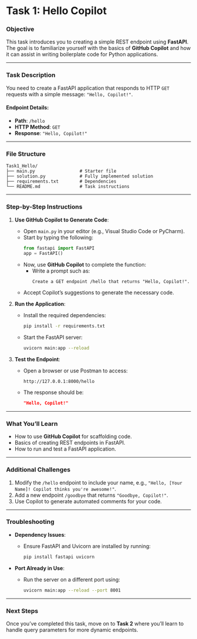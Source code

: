 # Task 1: Hello Copilot

### Objective
This task introduces you to creating a simple REST endpoint using **FastAPI**. The goal is to familiarize yourself with the basics of **GitHub Copilot** and how it can assist in writing boilerplate code for Python applications.

---

### Task Description
You need to create a FastAPI application that responds to HTTP `GET` requests with a simple message: `"Hello, Copilot!"`.

#### Endpoint Details:
- **Path**: `/hello`
- **HTTP Method**: `GET`
- **Response**: `"Hello, Copilot!"`

---

### File Structure
```plaintext
Task1_Hello/
├── main.py                 # Starter file
├── solution.py             # Fully implemented solution
├── requirements.txt        # Dependencies
└── README.md               # Task instructions
```

---

### Step-by-Step Instructions

1. **Use GitHub Copilot to Generate Code**:
   - Open `main.py` in your editor (e.g., Visual Studio Code or PyCharm).
   - Start by typing the following:
     ```python
     from fastapi import FastAPI
     app = FastAPI()
     ```
   - Now, use **GitHub Copilot** to complete the function:
     - Write a prompt such as:
       ```
       Create a GET endpoint /hello that returns "Hello, Copilot!".
       ```
   - Accept Copilot’s suggestions to generate the necessary code.

2. **Run the Application**:
   - Install the required dependencies:
     ```bash
     pip install -r requirements.txt
     ```
   - Start the FastAPI server:
     ```bash
     uvicorn main:app --reload
     ```

3. **Test the Endpoint**:
   - Open a browser or use Postman to access:
     ```
     http://127.0.0.1:8000/hello
     ```
   - The response should be:
     ```json
     "Hello, Copilot!"
     ```

---

### What You’ll Learn
- How to use **GitHub Copilot** for scaffolding code.
- Basics of creating REST endpoints in FastAPI.
- How to run and test a FastAPI application.

---

### Additional Challenges
1. Modify the `/hello` endpoint to include your name, e.g., `"Hello, [Your Name]! Copilot thinks you're awesome!"`.
2. Add a new endpoint `/goodbye` that returns `"Goodbye, Copilot!"`.
3. Use Copilot to generate automated comments for your code.

---

### Troubleshooting
- **Dependency Issues**:
  - Ensure FastAPI and Uvicorn are installed by running:
    ```bash
    pip install fastapi uvicorn
    ```

- **Port Already in Use**:
  - Run the server on a different port using:
    ```bash
    uvicorn main:app --reload --port 8001
    ```

---

### Next Steps
Once you’ve completed this task, move on to **Task 2** where you’ll learn to handle query parameters for more dynamic endpoints.